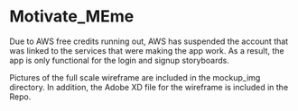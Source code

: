 # Motivate_MEme

Due to AWS free credits running out, AWS has suspended the account that was linked to the services that were making
the app work. As a result, the app is only functional for the login and signup storyboards.

Pictures of the full scale wireframe are included in the mockup_img directory. In addition, the Adobe XD file for the wireframe is included in the Repo.
